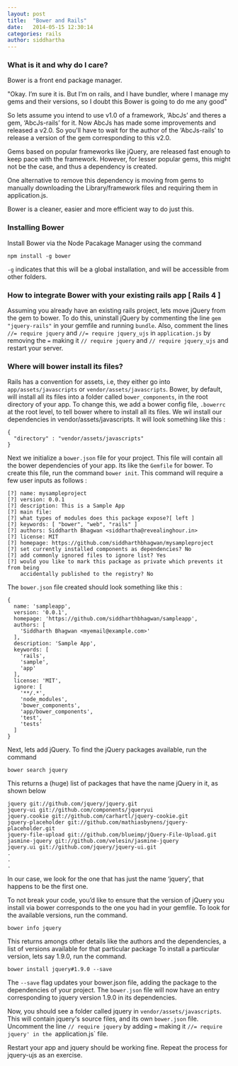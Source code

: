```yaml
---
layout: post
title:  "Bower and Rails"
date:   2014-05-15 12:30:14
categories: rails
author: siddhartha
---
```


### What is it and why do I care?

Bower is a front end package manager. 

"Okay. I’m sure it is. But I’m on rails, and I have bundler, where I manage my gems and their versions, so I doubt this Bower is going to do me any good"

So lets assume you intend to use v1.0 of a framework, ‘AbcJs’ and theres a gem, ‘AbcJs-rails’ for it. Now AbcJs has made some improvements and released a v2.0. So you'll have to wait for the author of the ‘AbcJs-rails’ to release a version of the gem corresponding to this v2.0.

Gems based on popular frameworks like jQuery, are released fast enough to keep pace with the framework. However, for lesser popular gems, this might not be the case, and thus a dependency is created.

One alternative to remove this dependency is moving from gems to manually downloading the Library/framework files and requiring them in application.js.

Bower is a cleaner, easier and more efficient way to do just this.

### Installing Bower

Install Bower via the Node Pacakage Manager using the command

    npm install -g bower

`-g` indicates that this will be a global installation, and will be accessible from other folders.

### How to integrate Bower with your existing rails app [ Rails 4 ]

Assuming you already have an existing rails project, lets move jQuery from the gem to bower. To do this, uninstall jQuery by commenting the line `gem "jquery-rails"` in your gemfile and running `bundle`. Also, comment the lines `//= require jquery` and `//= require jquery_ujs` in `application.js` by removing the `=` making it `// require jquery` and `// require jquery_ujs` and restart your server.

### Where will bower install its files?

Rails has a convention for assets, i.e, they either go into `app/assets/javascripts` or `vendor/assets/javascripts`. Bower, by default, will install all its files into a folder called `bower_components`, in the root directory of your app. To change this, we add a bower config file, `.bowerrc` at the root level, to tell bower where to install all its files. We wil install our dependencies in vendor/assets/javascripts. It will look something like this :

    {
      "directory" : "vendor/assets/javascripts"
    }

Next we initialize a `bower.json` file for your project. This file will contain all the bower dependencies of your app. Its like the `Gemfile` for bower. To create this file, run the command `bower init`. This command will require a few user inputs as follows :

    [?] name: mysampleproject
    [?] version: 0.0.1
    [?] description: This is a Sample App
    [?] main file: 
    [?] what types of modules does this package expose?[ left ]
    [?] keywords: [ "bower", "web", "rails" ]
    [?] authors: Siddharth Bhagwan <siddhartha@revealinghour.in>
    [?] license: MIT
    [?] homepage: https://github.com/siddharthbhagwan/mysampleproject
    [?] set currently installed components as dependencies? No
    [?] add commonly ignored files to ignore list? Yes
    [?] would you like to mark this package as private which prevents it from being  
        accidentally published to the registry? No

The `bower.json` file created should look something like this :

    {
      name: 'sampleapp',
      version: '0.0.1',
      homepage: 'https://github.com/siddharthbhagwan/sampleapp',
      authors: [
        'Siddharth Bhagwan <myemail@example.com>'
      ],
      description: 'Sample App',
      keywords: [
        'rails',
        'sample',
        'app'
      ],
      license: 'MIT',
      ignore: [
        '**/.*',
        'node_modules',
        'bower_components',
        'app/bower_components',
        'test',
        'tests'
      ]
    }


Next, lets add jQuery. To find the jQuery packages available, run the command

`bower search jquery`

This returns a (huge) list of packages that have the name jQuery in it, as shown below

    jquery git://github.com/jquery/jquery.git
    jquery-ui git://github.com/components/jqueryui
    jquery.cookie git://github.com/carhartl/jquery-cookie.git
    jquery-placeholder git://github.com/mathiasbynens/jquery-placeholder.git
    jquery-file-upload git://github.com/blueimp/jQuery-File-Upload.git
    jasmine-jquery git://github.com/velesin/jasmine-jquery
    jquery.ui git://github.com/jquery/jquery-ui.git
    .
    .
    .


In our case, we look for the one that has just the name ‘jquery’, that happens to be the first one.

To not break your code, you’d like to ensure that the version of jQuery you install via bower corresponds to the one you had in your gemfile. To look for the available versions, run the command.

`bower info jquery`

This returns amongs other details like the authors and the dependencies, a list of versions available for that particular package
To install a particular version, lets say 1.9.0, run the command.

`bower install jquery#1.9.0 --save`

The `--save` flag updates your bower.json file, adding the package to the dependencies of your project. The `bower.json` file will now have an entry corresponding to jquery version 1.9.0 in its dependencies.

Now, you should see a folder called jquery in `vendor/assets/javascripts`. This will contain jquery's source files, and its own `bower.json` file. Uncomment the line `// require jquery` by adding `=` making it `//= require jquery' in the `application.js` file.

Restart your app and jquery should be working fine. Repeat the process for jquery-ujs as an exercise.
